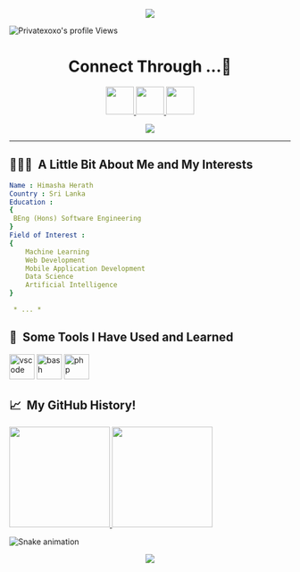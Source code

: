 <p align="center">
  <img src="https://capsule-render.vercel.app/api?type=waving&color=gradient&text=Hello%20Everyone%20👻!&height=100&section=header&animation=fadeIn"/>
</p>

  ![Privatexoxo's profile Views](https://komarev.com/ghpvc/?username=Privatexoxo&style=for-the-badge)
  
<h1 align="center">
   Connect Through ...💬
</h1>
<p align="center">
<a href="https://www.linkedin.com/in/himasha-herath-811218221/">
  <img height="50" src="https://user-images.githubusercontent.com/46517096/166973395-19676cd8-f8ec-4abf-83ff-da8243505b82.png"/>
</a>
<a href="https://twitter.com/himasha_herath">
  <img height="50" src="https://user-images.githubusercontent.com/46517096/166974271-91dfa250-d70b-4cb9-8707-f1bda1b708c3.png"/>
</a>
<a href="https://www.instagram.com/himasha_47__/">
  <img height="50" src="https://user-images.githubusercontent.com/46517096/166974368-9798f39f-1f46-499c-b14e-81f0a3f83a06.png"/>
</a>
</p>

<p align="center">
  <img src= "https://media.giphy.com/media/26tn33aiTi1jkl6H6/giphy.gif">
</p>

---


<h2> 👨🏻‍💻 &nbsp;A Little Bit About Me and My Interests</h2>

```yaml
Name : Himasha Herath
Country : Sri Lanka 
Education :
{
 BEng (Hons) Software Engineering
}
Field of Interest : 
{
    Machine Learning
    Web Development
    Mobile Application Development
    Data Science
    Artificial Intelligence 
}

 * ... *
```

<h2> 🚀 &nbsp;Some Tools I Have Used and Learned</h2>

<p align="left">
<img src="https://cdn.jsdelivr.net/gh/devicons/devicon/icons/vscode/vscode-original.svg" alt="vscode" width="45" height="45"/>
<img src="https://cdn.jsdelivr.net/gh/devicons/devicon/icons/bash/bash-original.svg" alt="bash" width="45" height="45"/>
<img src="https://cdn.jsdelivr.net/gh/devicons/devicon/icons/php/php-original.svg" alt="php" width="45" height="45"/>
</p>

<h2> 📈 &nbsp;My GitHub History!</h2>
<a href="https://github.com/Privatexoxo">
  <img height="180em" src="https://github-readme-stats.vercel.app/api?username=Privatexoxo&theme=noctis_minimus&show_icons=true" />
  <img height="180em" src="https://github-readme-stats.vercel.app/api/top-langs/?username=Privatexoxo&theme=noctis_minimus&layout=compact" />
</a>

![Snake animation](https://github.com/thepiyushmalhotra/thepiyushmalhotra/blob/output/github-contribution-grid-snake.svg)

<p align="center">
  <img src="https://capsule-render.vercel.app/api?type=waving&color=gradient&height=100&section=footer"/>
</p>
